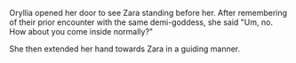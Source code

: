 Oryllia opened her door to see Zara standing before her. After remembering of their prior encounter with the same demi-goddess, she said "Um, no. How about you come inside normally?"

She then extended her hand towards Zara in a guiding manner.